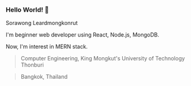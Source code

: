 ### Hello World! 👋

Sorawong Leardmongkonrut

I'm beginner web developer using React, Node.js, MongoDB.

Now, I'm interest in MERN stack.

> Computer Engineering, King Mongkut's University of Technology Thonburi

> Bangkok, Thailand 
